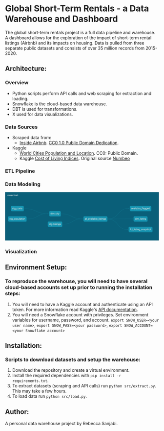 # Global Short-Term Rentals - a Data Warehouse and Dashboard

The global short-term rentals project is a full data pipeline and warehouse. A dashboard allows for the exploration of the impact of short-term rental listings (Airbnb) and its impacts on housing. Data is pulled from three separate public datasets and consists of over 35 million records from 2015-2020. 

## Architecture:
### Overview
* Python scripts perform API calls and web scraping for extraction and loading.
* Snowflake is the cloud-based data warehouse.
* DBT is used for transformations.
* X used for data visualizations.

### Data Sources
* Scraped data from:
  - [Inside Airbnb](http://insideairbnb.com/get-the-data.html). [CC0 1.0 Public Domain Dedication](https://creativecommons.org/publicdomain/zero/1.0/).
* Kaggle
  - [World Cities Population and Location](https://www.kaggle.com/i2i2i2/cities-of-the-world). CC0: Public Domain.
  - Kaggle [Cost of Living Indices](https://www.kaggle.com/debdutta/cost-of-living-index-by-country). Original source [Numbeo](https://www.numbeo.com/cost-of-living/rankings.jsp)

### ETL Pipeline
### Data Modeling
![DBT Models Lineage Graph](img/dbt_dag.png)
### Visualization

## Environment Setup:
### To reproduce the warehouse, you will need to have several cloud-based accounts set up prior to running the installation steps:
1. You will need to have a Kaggle account and authenticate using an API token. For more information read Kaggle's [API documentation](https://www.kaggle.com/docs/api).
2. You will need a Snowflake account with privileges. Set environment variables for username, password, and account. `export SNOW_USER=<your user name>`, `export SNOW_PASS=<your password>`, `export SNOW_ACCOUNT=<your Snowflake account>`

## Installation:
### Scripts to download datasets and setup the warehouse:
1. Download the repository and create a virtual environment.
2. Install the required dependencies with `pip install -r requirements.txt`.
4. To extract datasets (scraping and API calls) run `python src/extract.py`. This may take a few hours.
6. To load data run `python src/load.py`.

## Author:
A personal data warehouse project by Rebecca Sanjabi.
